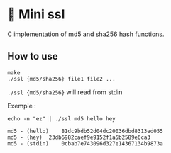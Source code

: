 # 🔐 Mini ssl

C implementation of md5 and sha256 hash functions.

## How to use

```
make
./ssl {md5/sha256} file1 file2 ...
```
```./ssl {md5/sha256}```  will read from stdin

Exemple :

```
echo -n "ez" | ./ssl md5 hello hey

md5 - (hello)	 81dc9bdb52d04dc20036dbd8313ed055
md5 - (hey)	 23db6982caef9e9152f1a5b2589e6ca3
md5 - (stdin)	 0cbab7e743096d327e14367134b9873a
```




